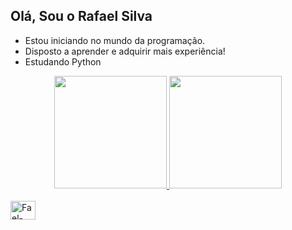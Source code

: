 ## Olá, Sou o Rafael Silva

- Estou iniciando no mundo da programação.
- Disposto a aprender e adquirir mais experiência!
- Estudando Python

<div align="center">
  <a href="https://github.com/rafaballerini">
  <img height="180em" src="https://github-readme-stats.vercel.app/api?username=faelsilvam&show_icons=true&theme=dark&include_all_commits=true&count_private=true"/>
  <img height="180em" src="https://github-readme-stats.vercel.app/api/top-langs/?username=Faelsilvam&layout=compact&langs_count=7&theme=dark"/>
</div>
<div style="display: inline_block"><br>
  <img align="center" alt="Fael-Python" height="30" width="40" src="https://cdn.jsdelivr.net/gh/devicons/devicon/icons/python/python-original.svg" />
</div>  

